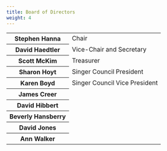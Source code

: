```yaml
---
title: Board of Directors
weight: 4
---
```


<table id="boardtable">
<tr><th>Stephen Hanna</th><td>Chair</td></tr>
<tr><th>David Haedtler</th><td>Vice-Chair and Secretary</td></tr>
<tr><th>Scott McKim</th><td>Treasurer</td></tr>
<tr><th>Sharon Hoyt</th><td>Singer Council President</td></tr>
<tr><th>Karen Boyd</th><td>Singer Council Vice President</td></tr>
<tr><th>James Creer</th></tr>
<tr><th>David Hibbert</th></tr>
<tr><th>Beverly Hansberry</th></tr>
<tr><th>David Jones</th></tr>
<tr><th>Ann Walker</th></tr>
</table>
